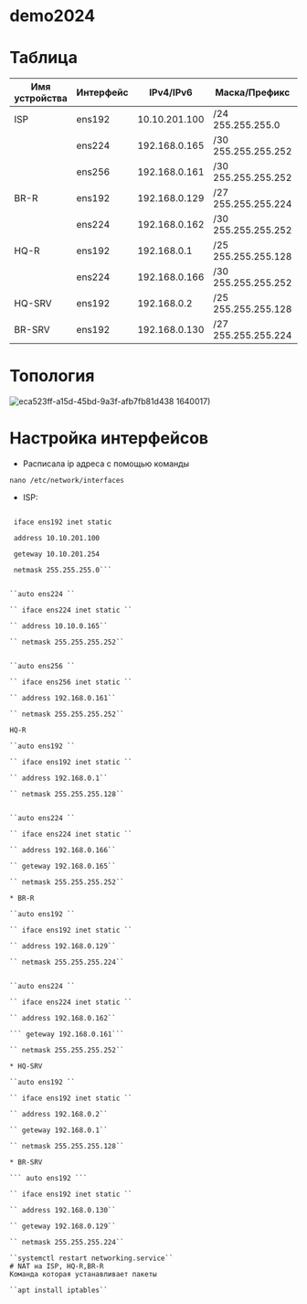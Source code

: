 # demo2024
# Таблица
| Имя устройства | Интерфейс | IPv4/IPv6 | Маска/Префикс | Шлюз |
| ----------- | ----------- | ----------- | ------------ | ----- |
| ISP         | ens192         | 10.10.201.100 | /24 255.255.255.0 | 10.10.201.254  |
|           | ens224         | 192.168.0.165 | /30 255.255.255.252 |          |
|           |  ens256|  192.168.0.161 | /30 255.255.255.252 |        |
| BR-R        |  ens192        | 192.168.0.129 | /27 255.255.255.224 |     |  
|           |  ens224        | 192.168.0.162 | /30 255.255.255.252 |192.168.0.161 |
| HQ-R        | ens192         | 192.168.0.1 | /25 255.255.255.128 |        |
|        |    ens224      | 192.168.0.166 | /30 255.255.255.252 |192.168.0.165 |
| HQ-SRV      |  ens192      | 192.168.0.2|   /25 255.255.255.128     | 192.168.0.1 |
| BR-SRV      |     ens192   |192.168.0.130 |  /27 255.255.255.224 | 192.168.0.129 |

# Топология
![eca523ff-a15d-45bd-9a3f-afb7fb81d438](https://github.com/cotastrophine/demo2024/assets/148868116/c5ae32a9-a995-4bf7-9e46-b6b17f77c55c)
1640017)
# Настройка интерфейсов
* Расписала ip адреса с помощью команды

`` nano /etc/network/interfaces ``
* ISP:

```auto ens192 
  
 iface ens192 inet static 
 
 address 10.10.201.100
 
 geteway 10.10.201.254
 
 netmask 255.255.255.0```


``auto ens224 ``
  
`` iface ens224 inet static ``
 
`` address 10.10.0.165``
 
`` netmask 255.255.255.252``


``auto ens256 `` 

`` iface ens256 inet static ``
 
`` address 192.168.0.161``
 
`` netmask 255.255.255.252``

HQ-R

``auto ens192 ``
  
`` iface ens192 inet static ``
 
`` address 192.168.0.1``
 
`` netmask 255.255.255.128``


``auto ens224 ``
  
`` iface ens224 inet static ``
 
`` address 192.168.0.166``
 
`` geteway 192.168.0.165``
 
`` netmask 255.255.255.252``

* BR-R

``auto ens192 ``
  
`` iface ens192 inet static ``
 
`` address 192.168.0.129``
 
`` netmask 255.255.255.224``


``auto ens224 ``
  
`` iface ens224 inet static ``
 
`` address 192.168.0.162``

``` geteway 192.168.0.161```
 
`` netmask 255.255.255.252``

* HQ-SRV

``auto ens192 ``
  
`` iface ens192 inet static ``
 
`` address 192.168.0.2``

`` geteway 192.168.0.1``
 
`` netmask 255.255.255.128``

* BR-SRV

``` auto ens192 ```
  
`` iface ens192 inet static ``
 
`` address 192.168.0.130``

`` geteway 192.168.0.129``
 
`` netmask 255.255.255.224``

``systemctl restart networking.service``
# NAT на ISP, HQ-R,BR-R
Команда которая устанавливает пакеты

``apt install iptables``



 

